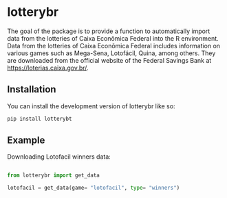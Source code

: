 
<!-- README.md is generated from README.Rmd. Please edit that file -->

# lotterybr

<!-- badges: start -->


<!-- badges: end -->

The goal of the package is to provide a function to automatically import
data from the lotteries of Caixa Econômica Federal into the R
environment. Data from the lotteries of Caixa Econômica Federal includes
information on various games such as Mega-Sena, Lotofácil, Quina, among
others. They are downloaded from the official website of the Federal
Savings Bank at <https://loterias.caixa.gov.br/>.

## Installation

You can install the development version of lotterybr like so:

``` python
pip install lotterybt
```

## Example

Downloading Lotofacil winners data:

``` python

from lotterybr import get_data

lotofacil = get_data(game= "lotofacil", type= "winners")
```